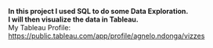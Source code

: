 **In this project I used SQL to do some Data Exploration.<br>
I will then visualize the data in Tableau.**<br>
My Tableau Profile:<br>
https://public.tableau.com/app/profile/agnelo.ndonga/vizzes
